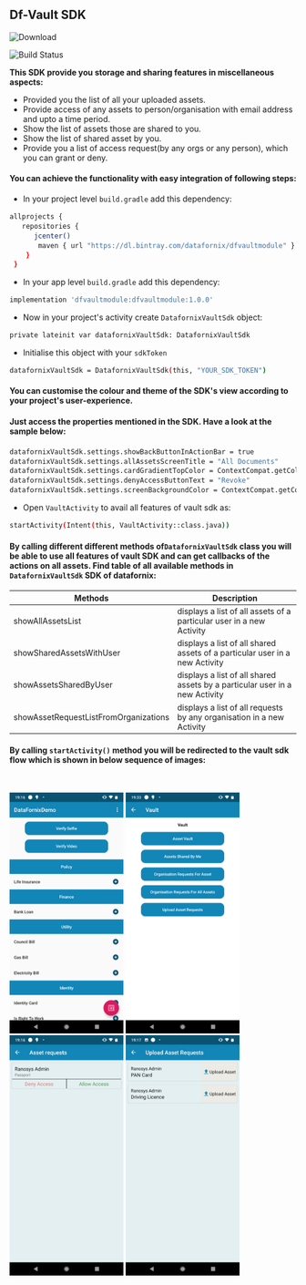 
## Df-Vault SDK
![Download](https://api.bintray.com/packages/datafornix/dfvaultmodule/dfvaultmodule/images/download.svg)

![Build Status](https://travis-ci.org/joemccann/dillinger.svg?branch=master)

**This SDK provide you storage and sharing features in miscellaneous aspects:** 

 - Provided you the list of all your uploaded assets.
 - Provide access of any assets to person/organisation with email address and upto a time period.
 - Show the list of assets those are shared to you.
 - Show the list of shared asset by you.
 - Provide you a list of access request(by any orgs or any person), which you can grant or deny.

#### You can achieve the functionality with easy integration of following steps:
- In your project level `build.gradle` add this dependency:
```sh 
allprojects {
   repositories {
      jcenter()
       maven { url "https://dl.bintray.com/datafornix/dfvaultmodule" }
    }
 } 
```
- In your app level `build.gradle` add this dependency:
```sh
implementation 'dfvaultmodule:dfvaultmodule:1.0.0'
```
- Now in your project's activity create `DatafornixVaultSdk` object: 
```sh
private lateinit var datafornixVaultSdk: DatafornixVaultSdk
```
- Initialise this object with your `sdkToken`
```sh
datafornixVaultSdk = DatafornixVaultSdk(this, "YOUR_SDK_TOKEN")
```

#### You can customise the colour and theme of the SDK's view according to your project's user-experience.
#### Just access the properties mentioned in the SDK. Have a look at the sample below:

```sh
datafornixVaultSdk.settings.showBackButtonInActionBar = true  
datafornixVaultSdk.settings.allAssetsScreenTitle = "All Documents"  
datafornixVaultSdk.settings.cardGradientTopColor = ContextCompat.getColor(this, R.color.white)  
datafornixVaultSdk.settings.denyAccessButtonText = "Revoke"  
datafornixVaultSdk.settings.screenBackgroundColor = ContextCompat.getColor(this, R.color.white)
```

- Open `VaultActivity` to avail all features of vault sdk as:
```sh
startActivity(Intent(this, VaultActivity::class.java))
```

#### By calling different different methods of`DatafornixVaultSdk` class you will be able to use all features of vault SDK and can get callbacks of the actions on all assets. Find table of all available methods in `DatafornixVaultSdk` SDK of datafornix:
|Methods| Description |
|--|--|
| showAllAssetsList | displays a list of all assets of a particular user in a new Activity |
|showSharedAssetsWithUser|displays a list of all shared assets of a particular user in a new Activity|
|showAssetsSharedByUser|displays a list of all shared assets by a particular user in a new Activity|
|showAssetRequestListFromOrganizations|displays a list of all requests by any organisation in a new Activity|


#### By calling `startActivity()` method you will be redirected to the vault sdk flow which is shown in below sequence of images:
<br>
<p align="left">
<img src="DF-Vault-Screen01.png" width="200"/>
<img src="DF-Vault-Screen02.png" width="200"/>
<img src="DF-Vault-Screen03.png" width="200"/>
<img src="DF-Vault-Screen04.png" width="200"/> <br>
